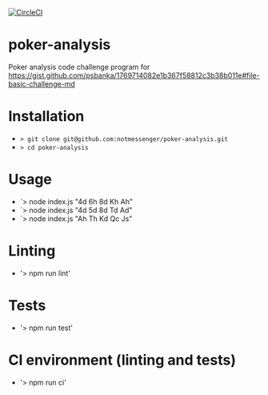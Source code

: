 [![CircleCI](https://circleci.com/gh/notmessenger/poker-analysis.svg?style=svg)](https://circleci.com/gh/notmessenger/poker-analysis)

# poker-analysis
Poker analysis code challenge program for https://gist.github.com/psbanka/1769714082e1b367f58812c3b38b011e#file-basic-challenge-md

# Installation

* `> git clone git@github.com:notmessenger/poker-analysis.git`
* `> cd poker-analysis`

# Usage

* `> node index.js "4d 6h 8d Kh Ah"
* `> node index.js "4d 5d 8d Td Ad"
* `> node index.js "Ah Th Kd Qc Js"


# Linting

* '> npm run lint'


# Tests

* '> npm run test'


# CI environment (linting and tests)

* '> npm run ci'
